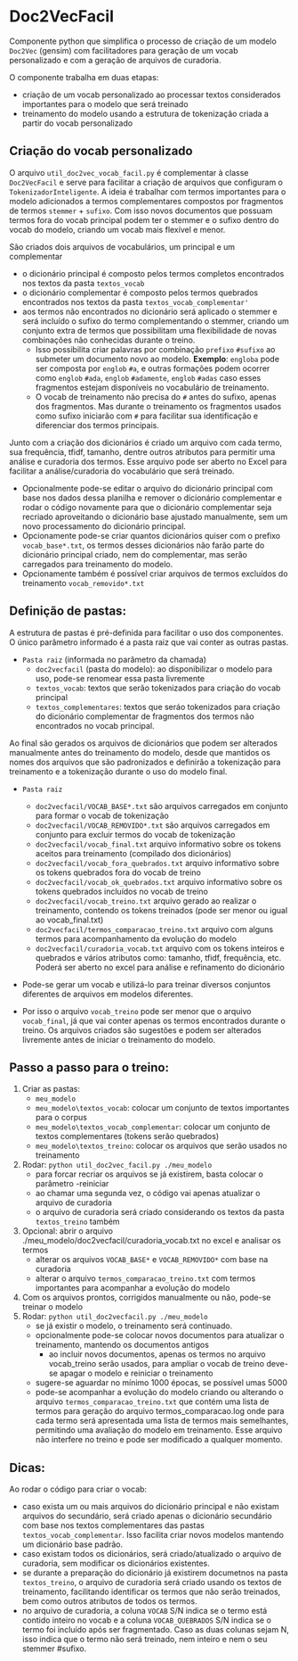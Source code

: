 # Doc2VecFacil

Componente python que simplifica o processo de criação de um modelo `Doc2Vec` (gensim) com facilitadores para geração de um vocab personalizado e com a geração de arquivos de curadoria.

O componente trabalha em duas etapas:
 - criação de um vocab personalizado ao processar textos considerados importantes para o modelo que será treinado
 - treinamento do modelo usando a estrutura de tokenização criada a partir do vocab personalizado

## Criação do vocab personalizado

O arquivo `util_doc2vec_vocab_facil.py` é complementar à classe `Doc2VecFacil` e serve para facilitar a criação de arquivos que configuram o `TokenizadorInteligente`. A ideia é trabalhar com termos importantes para o modelo adicionados a termos complementares compostos por fragmentos de termos `stemmer` + `sufixo`. Com isso novos documentos que possuam termos fora do vocab principal podem ter o stemmer e o sufixo dentro do vocab do modelo, criando um vocab mais flexível e menor.

São criados dois arquivos de vocabulários, um principal e um complementar
 - o dicionário principal é composto pelos termos completos encontrados nos textos da pasta `textos_vocab`
 - o dicionário complementar é composto pelos termos quebrados encontrados nos textos da pasta `textos_vocab_complementar'`
 - aos termos não encontrados no dicionário será aplicado o stemmer e será incluído o sufixo do termo complementando o stemmer,
   criando um conjunto extra de termos que possibilitam uma flexibilidade de novas combinações não conhecidas durante o treino.
   - Isso possibilita criar palavras por combinação `prefixo` `#sufixo` ao submeter um documento novo ao modelo.
   <b>Exemplo</b>: `engloba` pode ser composta por `englob` `#a`, e outras formações podem ocorrer como `englob` `#ada`, `englob` `#adamente`, `englob` `#adas` caso esses  fragmentos estejam disponíveis no vocabulário de treinamento.
   - O vocab de treinamento não precisa do `#` antes do sufixo, apenas dos fragmentos. Mas durante o treinamento os fragmentos usados como
     sufixo iniciarão com `#` para facilitar sua identificação e diferenciar dos termos principais.

Junto com a criação dos dicionários é criado um arquivo com cada termo, sua frequência, tfidf, tamanho, dentre outros atributos para permitir uma análise e curadoria dos termos. Esse arquivo pode ser aberto no Excel para facilitar a análise/curadoria do vocabulário que será treinado.
- Opcionalmente pode-se editar o arquivo do dicionário principal com base nos dados dessa planilha e remover o dicionário complementar e rodar o código novamente para que o dicionário complementar seja recriado aproveitando o dicionário base ajustado manualmente, sem um novo processamento do dicionário principal.
- Opcionamente pode-se criar quantos dicionários quiser com o prefixo `vocab_base*.txt`, os termos desses dicionários não farão parte do dicionário principal criado, nem do complementar, mas serão carregados para treinamento do modelo. 
- Opcionamente também é possível criar arquivos de termos excluídos do treinamento `vocab_removido*.txt`

## Definição de pastas:
 A estrutura de pastas é pré-definida para facilitar o uso dos componentes. <br>
 O único parâmetro informado é a pasta raiz que vai conter as outras pastas. <br>
 - `Pasta raiz` (informada no parâmetro da chamada)
   - `doc2vecfacil` (pasta do modelo): ao disponibilizar o modelo para uso, pode-se renomear essa pasta livremente
   - `textos_vocab`: textos que serão tokenizados para criação do vocab principal
   - `textos_complementares`: textos que seráo tokenizados para criação do dicionário complementar de fragmentos dos termos não encontrados no vocab principal.

 Ao final são gerados os arquivos de dicionários que podem ser alterados manualmente antes do treinamento do modelo, desde que mantidos os nomes dos arquivos que são padronizados e definirão a tokenização para treinamento e a tokenização durante o uso do modelo final.
 
 - `Pasta raiz`
   - `doc2vecfacil/VOCAB_BASE*.txt` são arquivos carregados em conjunto para formar o vocab de tokenização
   - `doc2vecfacil/VOCAB_REMOVIDO*.txt` são arquivos carregados em conjunto para excluir termos do vocab de tokenização
   - `doc2vecfacil/vocab_final.txt` arquivo informativo sobre os tokens aceitos para treinamento (compilado dos dicionários)
   - `doc2vecfacil/vocab_fora_quebrados.txt` arquivo informativo sobre os tokens quebrados fora do vocab de treino
   - `doc2vecfacil/vocab_ok_quebrados.txt` arquivo informativo sobre os tokens quebrados incluídos no vocab de treino
   - `doc2vecfacil/vocab_treino.txt` arquivo gerado ao realizar o treinamento, contendo os tokens treinados (pode ser menor ou igual ao vocab_final.txt)
   - `doc2vecfacil/termos_comparacao_treino.txt` arquivo com alguns termos para acompanhamento da evolução do modelo
   - `doc2vecfacil/curadoria_vocab.txt` arquivo com os tokens inteiros e quebrados e vários atributos como: tamanho, tfidf, frequência, etc. Poderá ser aberto no excel para análise e refinamento do dicionário

 - Pode-se gerar um vocab e utilizá-lo para treinar diversos conjuntos diferentes de arquivos em modelos diferentes. 
 - Por isso o arquivo `vocab_treino` pode ser menor que o arquivo `vocab_final`, já que vai conter apenas os termos encontrados durante o treino. Os arquivos criados são sugestões e podem ser alterados livremente antes de iniciar o treinamento do modelo.

## Passo a passo para o treino: 
 1) Criar as pastas:
    - `meu_modelo`
    - `meu_modelo\textos_vocab`: colocar um conjunto de textos importantes para o corpus
    - `meu_modelo\textos_vocab_complementar`: colocar um conjunto de textos complementares (tokens serão quebrados)
    - `meu_modelo\textos_treino`: colocar os arquivos que serão usados no treinamento
 2) Rodar: `python util_doc2vec_facil.py ./meu_modelo`
    - para forcar recriar os arquivos se já existirem, basta colocar o parâmetro -reiniciar
    - ao chamar uma segunda vez, o código vai apenas atualizar o arquivo de curadoria
    - o arquivo de curadoria será criado considerando os textos da pasta `textos_treino` também
 3) Opcional: abrir o arquivo ./meu_modelo/doc2vecfacil/curadoria_vocab.txt no excel e analisar os termos
    - alterar os arquivos `VOCAB_BASE*` e `VOCAB_REMOVIDO*` com base na curadoria
    - alterar o arquivo `termos_comparacao_treino.txt` com termos importantes para acompanhar a evolução do modelo
 4) Com os arquivos prontos, corrigidos manualmente ou não, pode-se treinar o modelo
 5) Rodar: `python util_doc2vecfacil.py ./meu_modelo`
    - se já existir o modelo, o treinamento será continuado.
    - opcionalmente pode-se colocar novos documentos para atualizar o treinamento, mantendo os documentos antigos
      - ao incluir novos documentos, apenas os termos no arquivo vocab_treino serão usados, para ampliar o vocab de treino deve-se apagar o modelo e reiniciar o treinamento
    - sugere-se aguardar no mínimo 1000 épocas, se possível umas 5000
    - pode-se acompanhar a evolução do modelo criando ou alterando o arquivo `termos_comparacao_treino.txt` que contém uma lista de termos para geração do arquivo termos_comparacao.log onde para cada termo será apresentada uma lista de termos mais semelhantes, permitindo uma avaliação do modelo em treinamento. Esse arquivo não interfere no treino e pode ser modificado a qualquer momento.

## Dicas:
 Ao rodar o código para criar o vocab:
 - caso exista um ou mais arquivos do dicionário principal e não existam arquivos do secundário, será criado apenas o dicionário secundário com base nos textos complementares das pastas `textos_vocab_complementar`. Isso facilita criar novos modelos mantendo um dicionário base padrão.
 - caso existam todos os dicionários, será criado/atualizado o arquivo de curadoria, sem modificar os dicionários existentes.
 - se durante a preparação do dicionário já existirem documetnos na pasta  `textos_treino`, o arquivo de curadoria será criado usando os textos de treinamento, facilitando identificar os termos que não serão treinados, bem como outros atributos de todos os termos.
 - no arquivo de curadoria, a coluna `VOCAB` S/N indica se o termo está contido inteiro no vocab e a coluna `VOCAB_QUEBRADOS` S/N indica se o termo foi incluído após ser fragmentado. Caso as duas colunas sejam N, isso indica que o termo não será treinado, nem inteiro e nem o seu stemmer #sufixo.
